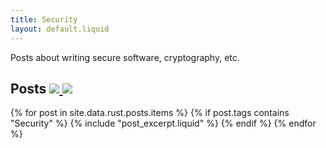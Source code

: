 ```yaml
---
title: Security
layout: default.liquid
---
```


Posts about writing secure software, cryptography, etc.

<h2>
  Posts
  <a class="feedicon" href="/security/feed.rss" title="Security RSS Feed">
    <img src="/images/rss.svg" />
  </a>
  <a class="feedicon" href="/security/feed.json" title="Security JSON Feed">
    <img src="/images/jsonfeed.png" />
  </a>
</h2>

{% for post in site.data.rust.posts.items %}
  {% if post.tags contains "Security" %}
  {% include "post_excerpt.liquid" %}
  {% endif %}
{% endfor %}
